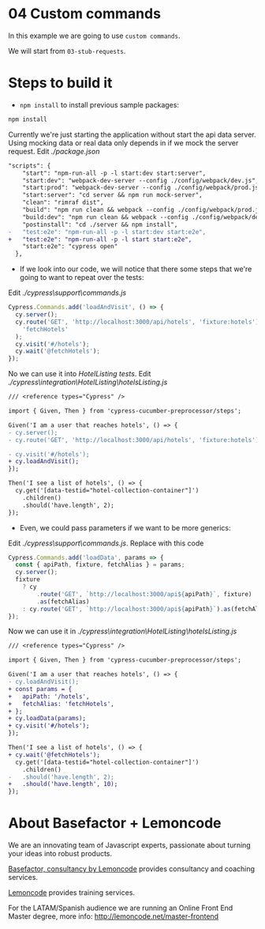 # 04 Custom commands

In this example we are going to use `custom commands`.

We will start from `03-stub-requests`.

# Steps to build it

- `npm install` to install previous sample packages:

```bash
npm install
```

Currently we're just starting the application without start the api data server. Using mocking data or real data only depends in if we mock the server request. Edit _./package.json_

```diff
"scripts": {
    "start": "npm-run-all -p -l start:dev start:server",
    "start:dev": "webpack-dev-server --config ./config/webpack/dev.js",
    "start:prod": "webpack-dev-server --config ./config/webpack/prod.js",
    "start:server": "cd server && npm run mock-server",
    "clean": "rimraf dist",
    "build": "npm run clean && webpack --config ./config/webpack/prod.js",
    "build:dev": "npm run clean && webpack --config ./config/webpack/dev.js",
    "postinstall": "cd ./server && npm install",
-   "test:e2e": "npm-run-all -p -l start:dev start:e2e",
+   "test:e2e": "npm-run-all -p -l start start:e2e",
    "start:e2e": "cypress open"
  },
```

- If we look into our code, we will notice that there some steps that we're going to want to repeat over the tests:

Edit _./cypress\support\commands.js_

```javascript
Cypress.Commands.add('loadAndVisit', () => {
  cy.server();
  cy.route('GET', 'http://localhost:3000/api/hotels', 'fixture:hotels').as(
    'fetchHotels'
  );
  cy.visit('#/hotels');
  cy.wait('@fetchHotels');
});
```

No we can use it into _HotelListing tests_. Edit _./cypress\integration\HotelListing\hotelsListing.js_

```diff
/// <reference types="Cypress" />

import { Given, Then } from 'cypress-cucumber-preprocessor/steps';

Given('I am a user that reaches hotels', () => {
- cy.server();
- cy.route('GET', 'http://localhost:3000/api/hotels', 'fixture:hotels');

- cy.visit('#/hotels');
+ cy.loadAndVisit();
});

Then('I see a list of hotels', () => {
  cy.get('[data-testid="hotel-collection-container"]')
    .children()
    .should('have.length', 2);
});

```

- Even, we could pass parameters if we want to be more generics:

Edit _./cypress\support\commands.js_. Replace with this code

```js
Cypress.Commands.add('loadData', params => {
  const { apiPath, fixture, fetchAlias } = params;
  cy.server();
  fixture
    ? cy
        .route('GET', `http://localhost:3000/api${apiPath}`, fixture)
        .as(fetchAlias)
    : cy.route('GET', `http://localhost:3000/api${apiPath}`).as(fetchAlias);
});
```

Now we can use it in _./cypress\integration\HotelListing\hotelsListing.js_

```diff
/// <reference types="Cypress" />

import { Given, Then } from 'cypress-cucumber-preprocessor/steps';

Given('I am a user that reaches hotels', () => {
- cy.loadAndVisit();
+ const params = {
+   apiPath: '/hotels',
+   fetchAlias: 'fetchHotels',
+ };
+ cy.loadData(params);
+ cy.visit('#/hotels');
});

Then('I see a list of hotels', () => {
+ cy.wait('@fetchHotels');
  cy.get('[data-testid="hotel-collection-container"]')
    .children()
-   .should('have.length', 2);
+   .should('have.length', 10);
});

```

# About Basefactor + Lemoncode

We are an innovating team of Javascript experts, passionate about turning your ideas into robust products.

[Basefactor, consultancy by Lemoncode](http://www.basefactor.com) provides consultancy and coaching services.

[Lemoncode](http://lemoncode.net/services/en/#en-home) provides training services.

For the LATAM/Spanish audience we are running an Online Front End Master degree, more info: http://lemoncode.net/master-frontend
